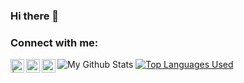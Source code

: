 ### Hi there 👋


### Connect with me:

[<img align="left" alt=" | Twitter" width="22px" src="https://cdn.jsdelivr.net/npm/simple-icons@v3/icons/twitter.svg" />](https://twitter.com/avisheksubedi)
[<img align="left" alt="avishek-subedi | LinkedIn" width="22px" src="https://cdn.jsdelivr.net/npm/simple-icons@v3/icons/linkedin.svg" />](https://linkedin.com/in/avisheksubedi)
[<img align="left" alt="avishek-subedi | Instagram" width="22px" src="https://cdn.jsdelivr.net/npm/simple-icons@v3/icons/instagram.svg" />](https://instagram.com/avishek_subedi/)

![My Github Stats](https://github-readme-stats.vercel.app/api?username=avishek-subedi&hide=contribs,prs&show_icons=true&theme=blue-green
)
[![Top Languages Used](https://github-readme-stats.vercel.app/api/top-langs/?username=avishek-subedi&layout=compact&theme=blue-green)](https://github.com/avishek-subedi)
